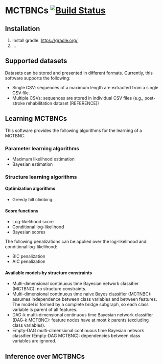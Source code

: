 # MCTBNCs [![Build Status](https://travis-ci.com/carlvilla/MCTBNCs.svg?token=aJzHjLbR53QnhrMdqpW5&branch=master)](https://travis-ci.com/carlvilla/MCTBNCs)
## Installation
1. Install gradle: https://gradle.org/
2. ...

## Supported datasets
Datasets can be stored and presented in different formats. Currently, this software supports the following:
* Single CSV: sequences of a maximum length are extracted from a single CSV file.
* Multiple CSVs: sequences are stored in individual CSV files (e.g., post-stroke rehabilitation dataset [REFERENCE])

## Learning MCTBNCs
This software provides the following algorithms for the learning of a MCTBNC.
### Parameter learning algorithms
* Maximum likelihood estimation
* Bayesian estimation

### Structure learning algorithms
#### Optimization algorithms
* Greedy hill climbing 

#### Score functions
* Log-likelihood score
* Conditional log-likelihood
* Bayesian scores

The following penalizations can be applied over the log-likelihood and conditional log-likelihood:
  * BIC penalization
  * AIC penalization

#### Available models by structure constraints
* Multi-dimensional continuous time Bayesian network classifier (MCTBNC): no structure constraints.
* Multi-dimensional continuous time naive Bayes classifier (MCTNBC): assumes independence between class variables and between features. The model is formed by a complete bridge subgraph, so each class variable is parent of all features.
* DAG-k multi-dimensional continuous time Bayesian network classifier (DAG-k MCTBNC): feature nodes have at most k parents (excluding class variables).
* Empty-DAG multi-dimensional continuous time Bayesian network classifier (Empty-DAG MCTBNC): dependencies between class variables are ignored.

## Inference over MCTBNCs


